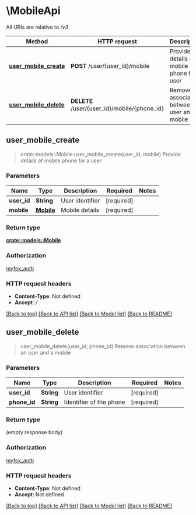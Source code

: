 # \MobileApi

All URIs are relative to */v3*

Method | HTTP request | Description
------------- | ------------- | -------------
[**user_mobile_create**](MobileApi.md#user_mobile_create) | **POST** /user/{user_id}/mobile | Provide details of mobile phone for a user
[**user_mobile_delete**](MobileApi.md#user_mobile_delete) | **DELETE** /user/{user_id}/mobile/{phone_id} | Remove association between an user and a mobile



## user_mobile_create

> crate::models::Mobile user_mobile_create(user_id, mobile)
Provide details of mobile phone for a user

### Parameters


Name | Type | Description  | Required | Notes
------------- | ------------- | ------------- | ------------- | -------------
**user_id** | **String** | User identifier | [required] |
**mobile** | [**Mobile**](Mobile.md) | Mobile details | [required] |

### Return type

[**crate::models::Mobile**](Mobile.md)

### Authorization

[myfox_auth](../README.md#myfox_auth)

### HTTP request headers

- **Content-Type**: Not defined
- **Accept**: */*

[[Back to top]](#) [[Back to API list]](../README.md#documentation-for-api-endpoints) [[Back to Model list]](../README.md#documentation-for-models) [[Back to README]](../README.md)


## user_mobile_delete

> user_mobile_delete(user_id, phone_id)
Remove association between an user and a mobile

### Parameters


Name | Type | Description  | Required | Notes
------------- | ------------- | ------------- | ------------- | -------------
**user_id** | **String** | User identifier | [required] |
**phone_id** | **String** | Identifier of the phone | [required] |

### Return type

 (empty response body)

### Authorization

[myfox_auth](../README.md#myfox_auth)

### HTTP request headers

- **Content-Type**: Not defined
- **Accept**: Not defined

[[Back to top]](#) [[Back to API list]](../README.md#documentation-for-api-endpoints) [[Back to Model list]](../README.md#documentation-for-models) [[Back to README]](../README.md)

